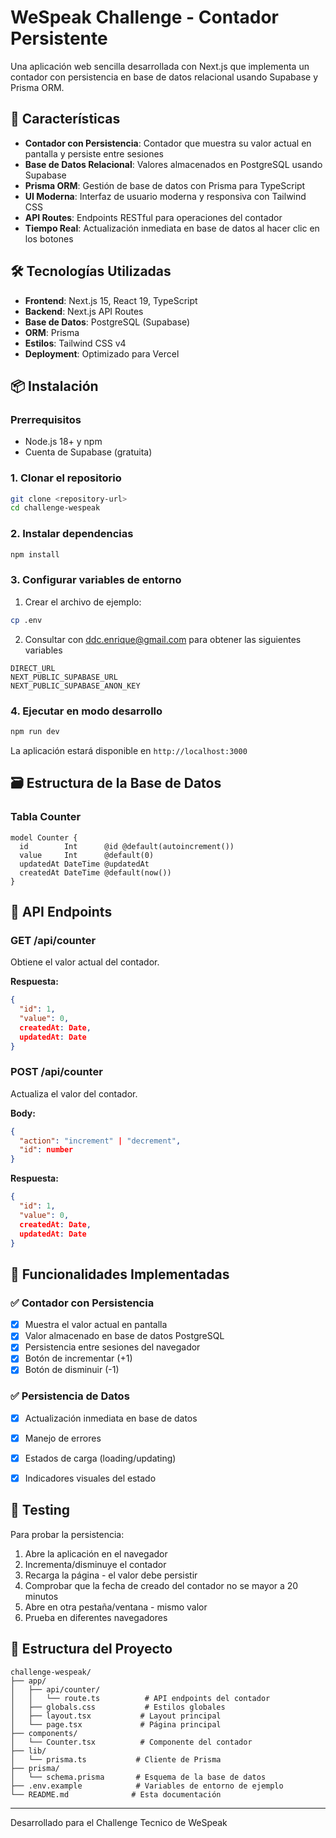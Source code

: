 # WeSpeak Challenge - Contador Persistente

Una aplicación web sencilla desarrollada con Next.js que implementa un contador con persistencia en base de datos relacional usando Supabase y Prisma ORM.

## 🚀 Características

- **Contador con Persistencia**: Contador que muestra su valor actual en pantalla y persiste entre sesiones
- **Base de Datos Relacional**: Valores almacenados en PostgreSQL usando Supabase
- **Prisma ORM**: Gestión de base de datos con Prisma para TypeScript
- **UI Moderna**: Interfaz de usuario moderna y responsiva con Tailwind CSS
- **API Routes**: Endpoints RESTful para operaciones del contador
- **Tiempo Real**: Actualización inmediata en base de datos al hacer clic en los botones

## 🛠️ Tecnologías Utilizadas

- **Frontend**: Next.js 15, React 19, TypeScript
- **Backend**: Next.js API Routes
- **Base de Datos**: PostgreSQL (Supabase)
- **ORM**: Prisma
- **Estilos**: Tailwind CSS v4
- **Deployment**: Optimizado para Vercel

## 📦 Instalación

### Prerrequisitos

- Node.js 18+ y npm
- Cuenta de Supabase (gratuita)

### 1. Clonar el repositorio

```bash
git clone <repository-url>
cd challenge-wespeak
```

### 2. Instalar dependencias

```bash
npm install
```

### 3. Configurar variables de entorno

1. Crear el archivo de ejemplo:
```bash
cp .env
```
2. Consultar con ddc.enrique@gmail.com  para obtener las siguientes variables 
```
DIRECT_URL
NEXT_PUBLIC_SUPABASE_URL
NEXT_PUBLIC_SUPABASE_ANON_KEY
```

### 4. Ejecutar en modo desarrollo

```bash
npm run dev
```

La aplicación estará disponible en `http://localhost:3000`

## 🗃️ Estructura de la Base de Datos

### Tabla Counter

```prisma
model Counter {
  id        Int      @id @default(autoincrement())
  value     Int      @default(0)
  updatedAt DateTime @updatedAt
  createdAt DateTime @default(now())
}
```

## 🔄 API Endpoints

### GET /api/counter

Obtiene el valor actual del contador.

**Respuesta:**
```json
{
  "id": 1,
  "value": 0,
  createdAt: Date,
  updatedAt: Date
}
```

### POST /api/counter

Actualiza el valor del contador.

**Body:**
```json
{
  "action": "increment" | "decrement",
  "id": number
}
```

**Respuesta:**
```json
{
  "id": 1,
  "value": 0,
  createdAt: Date,
  updatedAt: Date
}
```

## 🎯 Funcionalidades Implementadas

### ✅ Contador con Persistencia
- [x] Muestra el valor actual en pantalla
- [x] Valor almacenado en base de datos PostgreSQL
- [x] Persistencia entre sesiones del navegador
- [x] Botón de incrementar (+1)
- [x] Botón de disminuir (-1)

### ✅ Persistencia de Datos
- [x] Actualización inmediata en base de datos
- [x] Manejo de errores
- [x] Estados de carga (loading/updating)
- [x] Indicadores visuales del estado


## 🧪 Testing

Para probar la persistencia:

1. Abre la aplicación en el navegador
2. Incrementa/disminuye el contador
3. Recarga la página - el valor debe persistir
4. Comprobar que la fecha de creado del contador no se mayor a 20 minutos
5. Abre en otra pestaña/ventana - mismo valor
6. Prueba en diferentes navegadores

## 📁 Estructura del Proyecto

```
challenge-wespeak/
├── app/
│   ├── api/counter/
│   │   └── route.ts          # API endpoints del contador
│   ├── globals.css           # Estilos globales
│   ├── layout.tsx           # Layout principal
│   └── page.tsx             # Página principal
├── components/
│   └── Counter.tsx          # Componente del contador
├── lib/
│   └── prisma.ts           # Cliente de Prisma
├── prisma/
│   └── schema.prisma       # Esquema de la base de datos
├── .env.example            # Variables de entorno de ejemplo
└── README.md              # Esta documentación
```

---

Desarrollado para el Challenge Tecnico de WeSpeak
